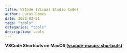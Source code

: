 ```yaml
---
title: VSCode (Visual Studio Code)
author: Lucas Gomes
date: 2023-02-21
tags: "tools"
categories: "tools"
description: tools
---
```



**VSCode Shortcuts on MacOS ([vscode-macos-shortcuts](macos/vscode-macos-shortcuts.md))**
